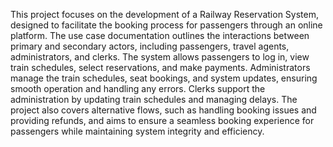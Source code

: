 This project focuses on the development of a Railway Reservation System, designed to facilitate the booking process for passengers through an online platform. The use case documentation outlines the interactions between primary and secondary actors, including passengers, travel agents, administrators, and clerks. The system allows passengers to log in, view train schedules, select reservations, and make payments. Administrators manage the train schedules, seat bookings, and system updates, ensuring smooth operation and handling any errors. Clerks support the administration by updating train schedules and managing delays. The project also covers alternative flows, such as handling booking issues and providing refunds, and aims to ensure a seamless booking experience for passengers while maintaining system integrity and efficiency.
